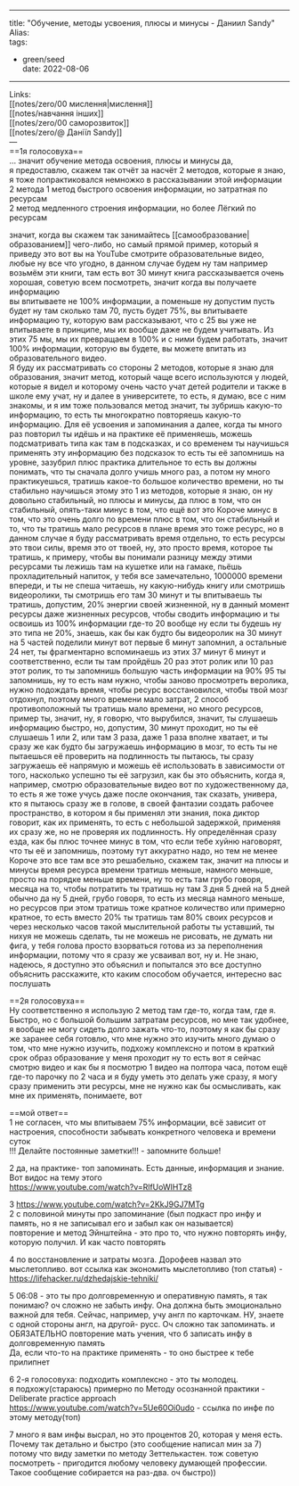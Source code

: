 
---
title: "Обучение, методы усвоения, плюсы и минусы - Даниил Sandy"  
Alias:  
tags:
- green/seed  
date: 2022-08-06
---
Links:  
[[notes/zero/00 мислення|мислення]]  
[[notes/навчання інших]]  
[[notes/zero/00 саморозвиток]]  
[[notes/zero/@ Даніїл Sandy]]  
—  
==1я голосовуха==  
... значит обучение метода освоения, плюсы и минусы да,  
я предоставлю, скажем так отчёт за насчёт 2 методов, которые я знаю, я тоже попрактиковался немножко в рассказывании этой информации  
2 метода 1 метод быстрого освоения информации, но затратная по ресурсам  
2 метод медленного строения информации, но более Лёгкий по ресурсам 

значит, когда вы скажем так занимайтесь [[самообразование|образованием]] чего-либо, но самый прямой пример, который я приведу это вот вы на YouTube смотрите образовательные видео, любые ну все что угодно, в данном случае будем ну там например возьмём эти книги, там есть вот 30 минут книга рассказывается очень хорошая, советую всем посмотреть, значит когда вы получаете информацию  
вы впитываете не 100% информации, а поменьше ну допустим пусть будет ну там сколько там 70, пусть будет 75%, вы впитываете информацию ту, которую вам рассказывают, что с 25 вы уже не впитываете в принципе, мы их вообще даже не будем учитывать. Из этих 75 мы, мы их превращаем в  100% и с ними будем работать, значит 100% информации, которую вы будете, вы можете впитать из образовательного видео.  
Я буду их рассматривать со стороны 2 методов, которые я знаю для образования, значит метод, который чаще всего используются у людей, которые я видел и которому очень часто учат детей родители и также в школе ему учат, ну и далее в университете, то есть, я думаю, все с ним знакомы, и я им тоже пользовался метод значит, ты зубришь какую-то информацию, то есть ты многократно повторяешь какую-то информацию. Для её усвоения и запоминания а далее, когда ты много раз повторил ты идёшь и на практике её применяешь, можешь подсматривать типа как там в подсказках, и со временем ты научишься применять эту информацию без подсказок то есть ты её запомнишь на уровне, зазубрил плюс практика длительное то есть вы должны понимать, что ты сначала долго учишь много раз, а потом ну много практикуешься, тратишь какое-то большое количество времени, но ты стабильно научишься этому это 1 из методов, которые я знаю, он ну довольно стабильный, но плюсы и минусы, да плюс в том, что он стабильный, опять-таки минус в том, что ещё вот это Короче минус в том, что это очень долго по времени плюс в том, что он стабильный и то, что ты тратишь мало ресурсов в плане время это тоже ресурс, но в данном случае я буду рассматривать время отдельно, то есть ресурсы это твои силы, время это от твоей, ну, это просто время, которое ты тратишь, к примеру, чтобы вы понимали разницу между этими ресурсами ты лежишь там на кушетке или на гамаке, пьёшь прохладительный напиток, у тебя все замечательно, 1000000 времени впереди, и ты не спеша читаешь, ну какую-нибудь книгу или смотришь видеоролики, ты смотришь его там 30 минут и ты впитываешь ты тратишь, допустим, 20% энергии своей жизненной, ну в данный момент ресурсы даже жизненных ресурсов, чтобы сводить информацию и ты освоишь из 100% информации где-то 20 вообще ну если ты будешь ну это типа не 20%, знаешь, как бы как будто бы видеоролик на 30 минут на 5 частей поделили минут вот первые 6 минут запомнил, а остальные 24 нет, ты фрагментарно вспоминаешь из этих 37 минут 6 минут и соответственно, если ты там пройдёшь 20 раз этот ролик или 10 раз этот ролик, то ты запомнишь большую часть информации на 90% 95 ты запомнишь, ну то есть нам нужно, чтобы заново просмотреть веролика, нужно подождать время, чтобы ресурс восстановился, чтобы твой мозг отдохнул, поэтому много времени мало затрат, 2 способ противоположный ты тратишь мало времени, но много ресурсов, пример ты, значит, ну, я говорю, что вырубился, значит, ты слушаешь информацию быстро, но, допустим, 30 минут проходит, но ты её слушаешь 1 или 2, или там 3 раза, даже 1 раза вполне хватает, и ты сразу же как будто бы загружаешь информацию в мозг, то есть ты не пытаешься её проверить на подлинность ты пытаюсь, ты сразу загружаешь её напрямую и можешь её использовать в зависимости от того, насколько успешно ты её загрузил, как бы это объяснить, когда я, например, смотрю образовательные видео вот по художественному да, то есть я же тоже учусь даже после окончания, так сказать, универа, кто я пытаюсь сразу же в голове, в своей фантазии создать рабочее пространство, в котором я бы применял эти знания, пока диктор говорит, как их применять, то есть с небольшой задержкой, применяя их сразу же, но не проверяя их подлинность. Ну определённая сразу езда, как бы плюс точнее минус в том, что если тебе хуйню наговорят, что ты её и запомнишь, поэтому тут аккуратно надо, но тем не менее Короче это все там все это решабельно, скажем так, значит на плюсы и минусы время ресурса времени тратишь меньше, намного меньше, просто на порядке меньше времени, ну то есть там грубо говоря, месяца на то, чтобы потратить ты тратишь ну там 3 дня 5 дней на 5 дней обычно да ну 5 дней, грубо говоря, то есть из месяца намного меньше, но ресурсов при этом тратишь тоже кратное количество или примерно кратное, то есть вместо 20% ты тратишь там 80% своих ресурсов и через несколько часов такой мыслительной работы ты уставший, ты нихуя не можешь сделать, ты не можешь не рисовать, не думать ни фига, у тебя голова просто взорваться готова из за переполнения информации, потому что я сразу же усваивал вот, ну и. Не знаю, надеюсь, я доступно это объяснил и попытался это все доступно объяснить расскажите, кто каким способом обучается, интересно вас послушать



==2я голосовуха==  
Ну соответственно я использую 2 метод там где-то, когда там, где я. Быстро, но с большой большим затратам ресурсов, но мне так удобнее, я вообще не могу сидеть долго зажать что-то, поэтому я как бы сразу же заранее себя готовлю, что мне нужно это изучить много думаю о том, что мне нужно изучить, подхожу комплексно и потом в краткий срок образ образование у меня проходит ну то есть вот я сейчас смотрю видео и как бы я посмотрю 1 видео на полтора часа, потом ещё где-то парочку по 2 часа и я буду уметь это делать уже сразу, я могу сразу применить эти ресурсы, мне не нужно как бы осмысливать, как мне их применять, понимаете, вот


==мой ответ==  
1 не согласен, что мы впитываем 75% информации, всё зависит от настроения, способности забывать конкретного человека и  времени суток  
!!! Делайте постоянные заметки!!! - запомните больше!

2 да, на практике- топ запоминать. Есть данные, информация и знание. Вот видос на тему этого  
https://www.youtube.com/watch?v=RlfUoWlHTz8

3 https://www.youtube.com/watch?v=2KkJ9GJ7MTg  
2 с половиной минуты про запоминание (был подкаст про инфу и память, но я не записывал его и забыл как он называется)  
повторение и метод Эйнштейна - это про то, что нужно повторять инфу, которую получил. И как часто повторять

4 по восстановление и затраты мозга. Дорофеев назвал это мыслетопливо. вот ссылка как экономить мыслетопливо (топ статья) -  https://lifehacker.ru/dzhedajskie-tehniki/

5 06:08 - это ты про долговременную и оперативную память, я так понимаю?  оч сложно не забыть инфу. Она должна быть эмоционально важной для тебя. Сейчас, например, учу англ по карточкам. НУ, знаете с одной стороны англ, на другой- русс. Оч сложно так запоминать. и ОБЯЗАТЕЛЬНО повторение мать учения, что б записать инфу в долговременную память  
Да, если что-то на практике применять - то оно быстрее к тебе прилипнет

6 2-я голосовуха: подходить комплексно - это ты молодец.  
я подхожу(стараюсь) примерно по Методу осознанной практики - Deliberate practice approach  
https://www.youtube.com/watch?v=5Ue60Oi0udo - ссылка по инфе по этому методу(топ)

7 много я вам инфы высрал, но это процентов 20, которая у меня есть. Почему так детально и быстро (это сообщение написал мин за 7) потому что виду заметки по методу Зеттелькастен. тож советую посмотреть - пригодится любому человеку думающей профессии. Такое сообщение собирается на раз-два. оч быстро))
